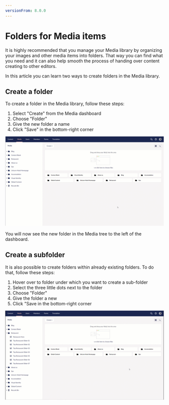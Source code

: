 ```yaml
---
versionFrom: 8.0.0
---
```


# Folders for Media items

It is highly recommended that you manage your Media library by organizing your images and other media items into folders. That way you can find what you need and it can also help smooth the process of handing over content creating to other editors.

In this article you can learn two ways to create folders in the Media library.

## Create a folder

To create a folder in the Media library, follow these steps:

1. Select "Create" from the Media dashboard
2. Choose "Folder"
3. Give the new folder a name
4. Click "Save" in the bottom-right corner

![How to create a folder in the Media section](images/Add-Folder-MediaLibrary.gif)

You will now see the new folder in the Media tree to the left of the dashboard.

## Create a subfolder

It is also possible to create folders within already existing folders. To do that, follow these steps:

1. Hover over to folder under which you want to create a sub-folder
2. Select the three little dots next to the folder
3. Choose "Folder"
4. Give the folder a new
5. Click "Save in the bottom-right corner

![How to create a subfolder in the Media section](images/Add-Subfolder-MediaLibrary.gif)
